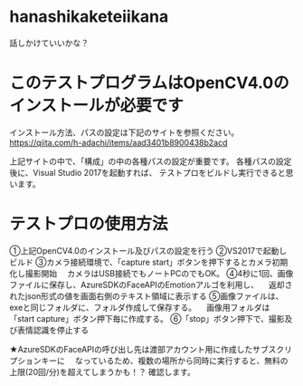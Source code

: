 # hanashikaketeiikana
話しかけていいかな？

# このテストプログラムはOpenCV4.0のインストールが必要です
インストール方法、パスの設定は下記のサイトを参照ください。
https://qiita.com/h-adachi/items/aad3401b8900438b2acd

上記サイトの中で、「構成」の中の各種パスの設定が重要です。
各種パスの設定後に、Visual Studio 2017を起動すれば、
テストプロをビルドし実行できると思います。

# テストプロの使用方法
①上記OpenCV4.0のインストール及びパスの設定を行う
②VS2017で起動しビルド
③カメラ接続環境で、「capture start」ボタンを押下するとカメラ初期化し撮影開始
　カメラはUSB接続でもノートPCのでもOK。
④4秒に1回、画像ファイルに保存し、AzureSDKのFaceAPIのEmotionアルゴを利用し、
　返却されたjson形式の値を画面右側のテキスト領域に表示する
⑤画像ファイルは、exeと同じフォルダに、フォルダ作成して保存する。
　画像用フォルダは「start capture」ボタン押下毎に作成する。
⑥「stop」ボタン押下で、撮影及び表情認識を停止する

★AzureSDKのFaceAPIの呼び出し先は渡部アカウント用に作成したサブスクリプションキーに
　なっているため、複数の場所から同時に実行すると、無料の上限(20回/分)を超えてしまうかも！？
 確認します。
